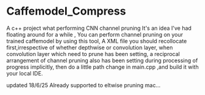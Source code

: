 # Caffemodel_Compress
A c++ project what performing CNN channel pruning
It's an idea I've had floating around for a while , You can perform channel pruning on your trained caffemodel by using this tool, A XML file you should recollocate first,irrespective of whether depthwise or convolution layer, when convolution layer which need to prune has been setting, a reciprocal arrangement of channel pruning also has been setting during processing of progress implicitly, then do a little path change in main.cpp ,and build it with your local IDE.


updated 18/6/25 Already supported to eltwise pruning
mac...
